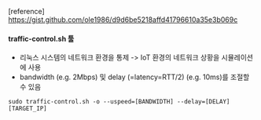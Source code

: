[reference] https://gist.github.com/ole1986/d9d6be5218affd41796610a35e3b069c

#### traffic-control.sh 툴
- 리눅스 시스템의 네트워크 환경을 통제 -> IoT 환경의 네트워크 상황을 시뮬레이션에 사용
- bandwidth (e.g. 2Mbps) 및 delay (=latency=RTT/2) (e.g. 10ms)를 조절할 수 있음

`sudo traffic-control.sh -o --uspeed=[BANDWIDTH] --delay=[DELAY] [TARGET_IP]`
